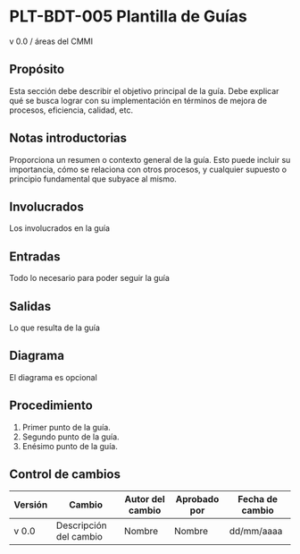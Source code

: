 # PLT-BDT-005 Plantilla de Guías

v 0.0 / áreas del CMMI

## Propósito

Esta sección debe describir el objetivo principal de la guía. Debe explicar qué se busca lograr con su implementación en términos de mejora de procesos, eficiencia, calidad, etc.

## Notas introductorias

Proporciona un resumen o contexto general de la guía. Esto puede incluir su importancia, cómo se relaciona con otros procesos, y cualquier supuesto o principio fundamental que subyace al mismo.

## Involucrados

Los involucrados en la guía

## Entradas

Todo lo necesario para poder seguir la guía

## Salidas

Lo que resulta de la guía

## Diagrama

El diagrama es opcional

## Procedimiento

1. Primer punto de la guía.
2. Segundo punto de la guía.
3. Enésimo punto de la guía.

## Control de cambios

| Versión | Cambio                 | Autor del cambio | Aprobado por | Fecha de cambio |
| ------- | ---------------------- | ---------------- | ------------ | --------------- |
| v 0.0 | Descripción del cambio | Nombre           | Nombre       | dd/mm/aaaa      |

